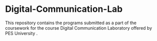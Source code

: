 # Digital-Communication-Lab
This repository contains the programs submitted as a part of the coursework for the course Digital Communication Laboratory offered by PES University .
